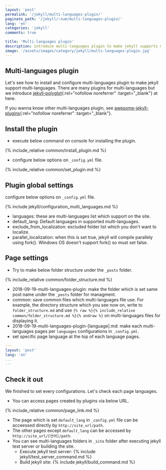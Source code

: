 ```yaml
---
layout: 'post'
permalink: '/jekyll/multi-languages-plugin/'
paginate_path: '/jekyll/:num/multi-languages-plugin/'
lang: 'en'
categories: 'jekyll'
comments: true

title: 'Multi-languages plugin'
description: introduce multi-languages plugin to make jekyll supports multi-languages. let's see how to install and configure multi-languages plugin jekyll-polyglot.
image: '/assets/images/category/jekyll/multi-languages-plugin.jpg'
---
```



## Multi-languages plugin
Let's see how to install and configure multi-languages plugin to make jekyll support multi-languages. There are many plugins for multi-languages but we introduce [jekyll-polyglot](https://github.com/untra/polyglot){:rel="nofollow noreferrer" :target="_blank"} at here.

If you wanna know other multi-languages plugin, see [awesome-jekyll-plugins](https://github.com/planetjekyll/awesome-jekyll-plugins#multi-language--multi-lingual){:rel="nofollow noreferrer" :target="_blank"}.

## Install the plugin
- execute below command on console for installing the plugin.

{% include_relative common/install_plugin.md %}

- configure below options on ```_config.yml``` file.

{% include_relative common/set_plugin.md %}

## Plugin global settings
configure below options on ```_config.yml``` file.

{% include jekyll/configuration_multi_languages.md %}

- languages: these are multi-languages list which support on the site.
- default_lang: Default languages in supported multi-languages.
- exclude_from_localization: excluded folder list which you don't want to localize.
- parallel_localization: when this is set true, jekyll will compile parallely using fork(). Windows OS doesn't support fork() so must set false.

## Page settings

- Try to make below folder structure under the ```_posts``` folder.

{% include_relative common/folder_structure.md %}

- 2018-09-19-multi-languages-plugin: make the folder which is set same post name under the ```_posts``` folder for managment.
- common: save common files which multi-languages file use. For example, the directory structure which you see now on, write to ```folder_structure.md``` and use ```{% raw %}{% include_relative common/folder_structure.md %}{% endraw %}``` on multi-languages files for displaying it.
- 2018-09-19-multi-languages-plugin-[language].md: make each multi-languages pages per ```languages``` configurations in ```_config.yml```.
- set specific page language at the top of each language pages.

```yml
---
layout: 'post'
lang: 'en'
...
---
```

## Check it out
We finished to set every configurations. Let's check each page languages.

- You can access pages created by plugins via below URL.

{% include_relative common/page_link.md %}

- The page which is set ```default_lang``` in ```_config.yml``` file can be acceessed directly by ```http://site_url/path```.
- The other pages except ```default_lang``` can be accessed by ```http://site_url/[언어]/path```.
- You can see multi-languages folders in ```_site``` folder after executing jekyll test server or building the site.
    - Execute jekyll test server: {% include jekyll/test_server_command.md %}
    - Build jekyll site: {% include jekyll/build_command.md %}

